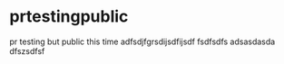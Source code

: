 # prtestingpublic
pr testing but public this time
adfsdjfgrsdijsdfijsdf
fsdfsdfs
adsasdasda
dfszsdfsf
